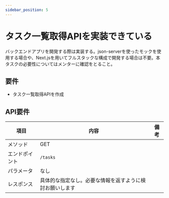 ```yaml
---
sidebar_position: 5
---
```


# タスク一覧取得APIを実装できている

バックエンドアプリを開発する際は実装する。json-serverを使ったモックを使用する場合や、Next.jsを用いてフルスタックな構成で開発する場合は不要。本タスクの必要性についてはメンターに確認をとること。

## 要件

- タスク一覧取得APIを作成

## API要件

|項目|内容|備考|
| ---- | ---- | ---- |
| メソッド | GET||
|エンドポイント| `/tasks` ||
|パラメータ|なし||
|レスポンス|具体的な指定なし。必要な情報を返すように検討お願いします||


